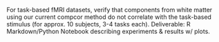 For task-based fMRI datasets, verify that components from white matter using our current compcor method do not correlate with the task-based stimulus (for approx. 10 subjects, 3-4 tasks each). Deliverable: R Markdown/Python Notebook describing experiments & results w/ plots.

